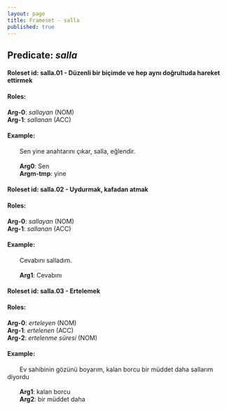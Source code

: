 ```yaml
---
layout: page
title: Frameset - salla
published: true
---
```

<h2>Predicate: <i>salla</i></h2>
<h4>Roleset id: salla.01 - Düzenli bir biçimde ve hep aynı doğrultuda hareket ettirmek<br>
<h4>Roles:</h4>
<b>Arg-0</b>: <i>sallayan</i>  (NOM) <br>
<b>Arg-1</b>: <i>sallanan</i>  (ACC) <br>
<h4>Example:</h4>
&emsp;&emsp;Sen yine anahtarını çıkar, salla, eğlendir.<br><br>
&emsp;&emsp;<b>Arg0</b>:  Sen<br>
&emsp;&emsp;<b>Argm-tmp</b>:  yine<br>

<h4>Roleset id: salla.02 - Uydurmak, kafadan atmak<br>
<h4>Roles:</h4>
<b>Arg-0</b>: <i>sallayan</i>  (NOM) <br>
<b>Arg-1</b>: <i>sallanan</i>  (ACC) <br>
<h4>Example:</h4>
&emsp;&emsp;Cevabını salladım.<br><br>
&emsp;&emsp;<b>Arg1</b>:  Cevabını<br>

<h4>Roleset id: salla.03 - Ertelemek<br>
<h4>Roles:</h4>
<b>Arg-0</b>: <i>erteleyen</i>  (NOM) <br>
<b>Arg-1</b>: <i>ertelenen</i>  (ACC) <br>
<b>Arg-2</b>: <i>ertelenme süresi</i>  (NOM) <br>
<h4>Example:</h4>
&emsp;&emsp;Ev sahibinin gözünü boyarım, kalan borcu bir müddet daha sallarım diyordu<br><br>
&emsp;&emsp;<b>Arg1</b>:  kalan borcu<br>
&emsp;&emsp;<b>Arg2</b>:  bir müddet daha<br>

